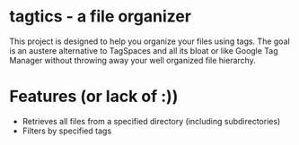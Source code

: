 # tagtics - a file organizer

This project is designed to help you organize your files using tags. The goal is an austere alternative to TagSpaces and all its bloat or like Google Tag Manager without throwing away your well organized file hierarchy.  

# Features (or lack of :))
- Retrieves all files from a specified directory (including subdirectories)
- Filters by specified tags
